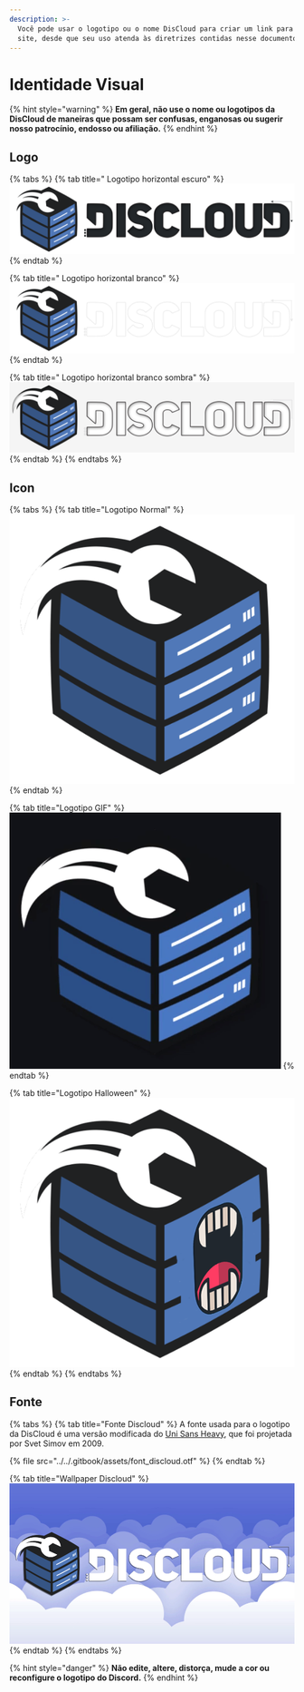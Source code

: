 ```yaml
---
description: >-
  Você pode usar o logotipo ou o nome DisCloud para criar um link para nosso
  site, desde que seu uso atenda às diretrizes contidas nesse documento.
---
```


# Identidade Visual

{% hint style="warning" %}
**Em geral, não use o nome ou logotipos da DisCloud de maneiras que possam ser confusas, enganosas ou sugerir nosso patrocínio, endosso ou afiliação.**
{% endhint %}

## Logo

{% tabs %}
{% tab title=" Logotipo horizontal escuro" %}
![](../../.gitbook/assets/spoiler_discloud_dark.png)
{% endtab %}

{% tab title=" Logotipo horizontal branco" %}
![](../../.gitbook/assets/spoiler_discloud_branco.png)
{% endtab %}

{% tab title=" Logotipo horizontal branco sombra" %}
![](../../.gitbook/assets/discloud2.png)
{% endtab %}
{% endtabs %}

## Icon

{% tabs %}
{% tab title="Logotipo Normal" %}
![](../../.gitbook/assets/discloudlogo%20%281%29.png)
{% endtab %}

{% tab title="Logotipo GIF" %}
![](../../.gitbook/assets/icongif%20%281%29.gif)
{% endtab %}

{% tab title="Logotipo Halloween" %}
![](../../.gitbook/assets/ween.png)
{% endtab %}
{% endtabs %}

## Fonte

{% tabs %}
{% tab title="Fonte Discloud" %}
A fonte usada para o logotipo da DisCloud é uma versão modificada do [Uni Sans Heavy](https://www.myfonts.com/fonts/font-fabric/uni-sans/), que foi projetada por Svet Simov em 2009.

{% file src="../../.gitbook/assets/font\_discloud.otf" %}
{% endtab %}

{% tab title="Wallpaper Discloud" %}
![](../../.gitbook/assets/discloud-background.png)
{% endtab %}
{% endtabs %}

{% hint style="danger" %}
**Não edite, altere, distorça, mude a cor ou reconfigure o logotipo do Discord.**
{% endhint %}

